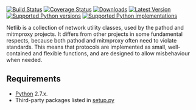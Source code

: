 [![Build Status](https://img.shields.io/travis/mitmproxy/netlib/master.svg)](https://travis-ci.org/mitmproxy/netlib) 
[![Coverage Status](https://img.shields.io/coveralls/mitmproxy/netlib/master.svg)](https://coveralls.io/r/mitmproxy/netlib)
[![Downloads](https://img.shields.io/pypi/dm/netlib.svg?color=orange)](https://pypi.python.org/pypi/netlib)
[![Latest Version](https://img.shields.io/pypi/v/netlib.svg)](https://pypi.python.org/pypi/netlib)
[![Supported Python versions](https://img.shields.io/pypi/pyversions/netlib.svg)](https://pypi.python.org/pypi/netlib)
[![Supported Python implementations](https://img.shields.io/pypi/implementation/netlib.svg)](https://pypi.python.org/pypi/netlib)

Netlib is a collection of network utility classes, used by the pathod and
mitmproxy projects. It differs from other projects in some fundamental
respects, because both pathod and mitmproxy often need to violate standards.
This means that protocols are implemented as small, well-contained and flexible
functions, and are designed to allow misbehaviour when needed.


Requirements
------------

* [Python](http://www.python.org) 2.7.x.
* Third-party packages listed in [setup.py](https://github.com/mitmproxy/netlib/blob/master/setup.py)
